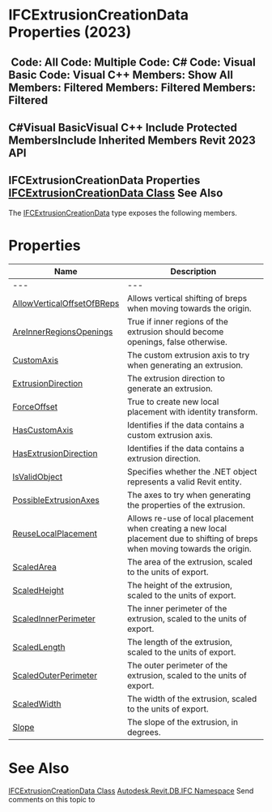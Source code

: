 # IFCExtrusionCreationData Properties (2023)

﻿
 Code: All Code: Multiple Code: C# Code: Visual Basic Code: Visual C++  Members: Show All Members: Filtered Members: Filtered Members: Filtered   
---  
C#Visual BasicVisual C++
Include Protected MembersInclude Inherited Members
Revit 2023 API  
---  
IFCExtrusionCreationData Properties  
[IFCExtrusionCreationData Class](9447a335-6861-0533-6896-e6ff1fd41761.md "IFCExtrusionCreationData Class") See Also  
---  
The [IFCExtrusionCreationData](9447a335-6861-0533-6896-e6ff1fd41761.md "IFCExtrusionCreationData Class") type exposes the following members.
# Properties
| Name | Description |
| --- | --- |
| --- | --- | --- |
| [AllowVerticalOffsetOfBReps](903dec76-11dd-2302-4a93-e6ea12910f26.md "AllowVerticalOffsetOfBReps Property") | Allows vertical shifting of breps when moving towards the origin. |
| [AreInnerRegionsOpenings](5f33204d-6147-d044-2e34-bb9f3168a2b6.md "AreInnerRegionsOpenings Property") | True if inner regions of the extrusion should become openings, false otherwise. |
| [CustomAxis](080c7d43-0546-b996-b0f1-6ca0ad79bc53.md "CustomAxis Property") | The custom extrusion axis to try when generating an extrusion. |
| [ExtrusionDirection](5f5c831f-f0dd-f46a-028c-dd0d6ac09123.md "ExtrusionDirection Property") | The extrusion direction to generate an extrusion. |
| [ForceOffset](f30370e6-0b0f-2e41-ac1e-d54fa189c672.md "ForceOffset Property") | True to create new local placement with identity transform. |
| [HasCustomAxis](c40ae541-f0bc-fc8d-3fa8-5a40a5183d34.md "HasCustomAxis Property") | Identifies if the data contains a custom extrusion axis. |
| [HasExtrusionDirection](7b1c95e7-5d86-5151-9969-0beaf98b7d89.md "HasExtrusionDirection Property") | Identifies if the data contains a extrusion direction. |
| [IsValidObject](51dcad87-fd8f-4776-ed1c-e9cdd6dd808f.md "IsValidObject Property") | Specifies whether the .NET object represents a valid Revit entity. |
| [PossibleExtrusionAxes](ce756e53-f2a1-190d-0004-d0ba6d6e7988.md "PossibleExtrusionAxes Property") | The axes to try when generating the properties of the extrusion. |
| [ReuseLocalPlacement](85c18673-c186-4313-a063-9658072de7fa.md "ReuseLocalPlacement Property") | Allows re-use of local placement when creating a new local placement due to shifting of breps when moving towards the origin. |
| [ScaledArea](02b42f72-06de-b50c-b542-943aef85958d.md "ScaledArea Property") | The area of the extrusion, scaled to the units of export. |
| [ScaledHeight](a6b5d0b7-3cfa-b9db-a273-e2aac2360a57.md "ScaledHeight Property") | The height of the extrusion, scaled to the units of export. |
| [ScaledInnerPerimeter](81db0c0e-c1df-7b1c-736e-04ccb1a4f134.md "ScaledInnerPerimeter Property") | The inner perimeter of the extrusion, scaled to the units of export. |
| [ScaledLength](8c1426ed-4987-665a-0dad-01cd4e8605b7.md "ScaledLength Property") | The length of the extrusion, scaled to the units of export. |
| [ScaledOuterPerimeter](c9e65d57-e306-0549-4b52-91eb47926b8a.md "ScaledOuterPerimeter Property") | The outer perimeter of the extrusion, scaled to the units of export. |
| [ScaledWidth](0311bde5-b7c0-b381-4981-d9bab8b9727a.md "ScaledWidth Property") | The width of the extrusion, scaled to the units of export. |
| [Slope](881d9da7-e457-8116-0fc1-2340037a04bb.md "Slope Property") | The slope of the extrusion, in degrees. |

# See Also
[IFCExtrusionCreationData Class](9447a335-6861-0533-6896-e6ff1fd41761.md "IFCExtrusionCreationData Class")
[Autodesk.Revit.DB.IFC Namespace](b823fafb-1ba1-896b-4097-142c2817ce74.md "Autodesk.Revit.DB.IFC Namespace")
Send comments on this topic to 